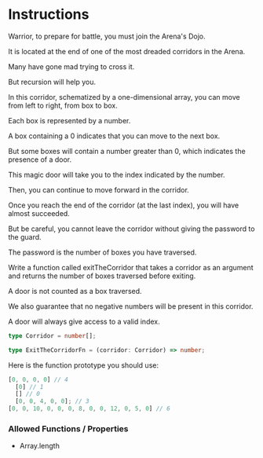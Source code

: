 # Instructions

Warrior, to prepare for battle, you must join the Arena's Dojo.

It is located at the end of one of the most dreaded corridors in the Arena.

Many have gone mad trying to cross it.

But recursion will help you.

In this corridor, schematized by a one-dimensional array, you can move from left to right, from box to box.

Each box is represented by a number.

A box containing a 0 indicates that you can move to the next box.

But some boxes will contain a number greater than 0, which indicates the presence of a door.

This magic door will take you to the index indicated by the number.

Then, you can continue to move forward in the corridor.

Once you reach the end of the corridor (at the last index), you will have almost succeeded.

But be careful, you cannot leave the corridor without giving the password to the guard.

The password is the number of boxes you have traversed.

Write a function called exitTheCorridor that takes a corridor as an argument and returns the number of boxes traversed
before exiting.

A door is not counted as a box traversed.

We also guarantee that no negative numbers will be present in this corridor.

A door will always give access to a valid index.

```typescript
type Corridor = number[];

type ExitTheCorridorFn = (corridor: Corridor) => number;
```

Here is the function prototype you should use:

```typescript
[0, 0, 0, 0] // 4
  [0] // 1
  [] // 0
  [0, 0, 4, 0, 0]; // 3
[0, 0, 10, 0, 0, 0, 8, 0, 0, 12, 0, 5, 0] // 6
```

### Allowed Functions / Properties

- Array.length
